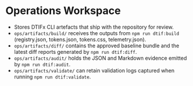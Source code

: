 # Operations Workspace

- Stores DTIFx CLI artefacts that ship with the repository for review.
- `ops/artifacts/build/` receives the outputs from `npm run dtif:build` (registry.json, tokens.json, tokens.css, telemetry.json).
- `ops/artifacts/diff/` contains the approved baseline bundle and the latest diff reports generated by `npm run dtif:diff`.
- `ops/artifacts/audit/` holds the JSON and Markdown evidence emitted by `npm run dtif:audit`.
- `ops/artifacts/validate/` can retain validation logs captured when running `npm run dtif:validate`.
